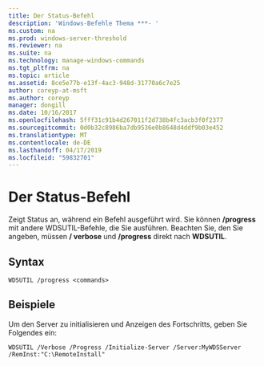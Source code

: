 ```yaml
---
title: Der Status-Befehl
description: 'Windows-Befehle Thema ***- '
ms.custom: na
ms.prod: windows-server-threshold
ms.reviewer: na
ms.suite: na
ms.technology: manage-windows-commands
ms.tgt_pltfrm: na
ms.topic: article
ms.assetid: 8ce5e77b-e13f-4ac3-948d-31770a6c7e25
author: coreyp-at-msft
ms.author: coreyp
manager: dongill
ms.date: 10/16/2017
ms.openlocfilehash: 5fff31c91b4d267011f2d738b4fc3acb3f0f2377
ms.sourcegitcommit: 0d0b32c8986ba7db9536e0b8648d4ddf9b03e452
ms.translationtype: MT
ms.contentlocale: de-DE
ms.lasthandoff: 04/17/2019
ms.locfileid: "59832701"
---
```

# <a name="the-progress-command"></a>Der Status-Befehl



Zeigt Status an, während ein Befehl ausgeführt wird. Sie können **/progress** mit andere WDSUTIL-Befehle, die Sie ausführen. Beachten Sie, den Sie angeben, müssen **/ verbose** und **/progress** direkt nach **WDSUTIL**.

## <a name="syntax"></a>Syntax

```
WDSUTIL /progress <commands>
```

## <a name="examples"></a>Beispiele

Um den Server zu initialisieren und Anzeigen des Fortschritts, geben Sie Folgendes ein:
```
WDSUTIL /Verbose /Progress /Initialize-Server /Server:MyWDSServer /RemInst:"C:\RemoteInstall"
```